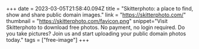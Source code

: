 +++
date = 2023-03-05T21:58:40.094Z
title = "Skitterphoto: a place to find, show and share public domain images."
link = "https://skitterphoto.com/"
thumbnail = "https://skitterphoto.com/favicon.png"
snippet="Visit Skitterphoto to download free photos. No payment, no login required. Do you take pictures? Join us and start uploading your public domain photos today."
tags = ["free-image"]
+++
